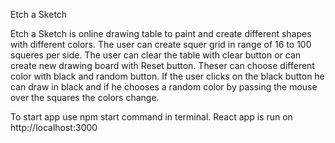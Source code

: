Etch a Sketch

Etch a Sketch is online drawing table to paint and create different shapes with different colors. The user can create squer grid in range of 16 to 100 squeres per side.
The user can clear the table with clear button or can create new drawing board with Reset button. Theser can choose different color with black and random button.
If the user clicks on the black button he can draw in black and if he chooses a random color by passing the mouse over the squares the colors change.

To start app use npm start command in terminal. React app is run on http://localhost:3000
